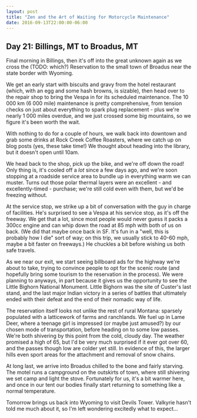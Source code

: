 ```yaml
---
layout: post
title: "Zen and the Art of Waiting for Motorcycle Maintenance"
date: 2016-09-13T22:00:00-06:00
---
```


## Day 21: Billings, MT to Broadus, MT

Final morning in Billings, then it's off into the great unknown again as we cross the (TODO: which?) Reservation to the small town of Broadus near the state border with Wyoming.

We get an early start with biscuits and gravy from the hotel restaurant (which, with an egg and some hash browns, is sizable), then head over to the repair shop to bring the Vespa in for its scheduled maintenance.  The 10 000 km (6 000 mile) maintenance is pretty comprehensive, from tension checks on just about everything to spark plug replacement - plus we're nearly 1 000 miles overdue, and we just crossed some big mountains, so we figure it's been worth the wait.

With nothing to do for a couple of hours, we walk back into downtown and grab some drinks at Rock Creek Coffee Roasters, where we catch up on blog posts (yes, these take time!)  We thought about heading into the library, but it doesn't open until 10am.

We head back to the shop, pick up the bike, and we're off down the road!  Only thing is, it's cooled off a *lot* since a few days ago, and we're soon stopping at a roadside service area to bundle up in everything warm we can muster.  Turns out those polar thermal layers were an excellent - and excellently-timed - purchase; we're still cold even with them, but we'd be freezing without.

At the service stop, we strike up a bit of conversation with the guy in charge of facilities.  He's surprised to see a Vespa at his service stop, as it's off the freeway.  We get that a lot, since most people would never guess it packs a 300cc engine and can whip down the road at 85 mph with both of us on back.  (We did that maybe once back in SF.  It's fun in a "well, this is probably how I die" sort of way; on this trip, we usually stick to 40-60 mph, maybe a bit faster on freeways.)  He chuckles a bit before wishing us both safe travels.

As we near our exit, we start seeing billboard ads for the highway we're about to take, trying to convince people to opt for the scenic route (and hopefully bring some tourism to the reservation in the process).  We were planning to anyways, in part because it gives us the opportunity to see the Little Bighorn National Monument.  Little Bighorn was the site of Custer's last stand, and the last major Indian victory in a series of battles that ultimately ended with their defeat and the end of their nomadic way of life.

The reservation itself looks not unlike the rest of rural Montana: sparsely populated with a latticework of farms and ranchlands.  We fuel up in Lame Deer, where a teenage girl is impressed (or maybe just amused?) by our chosen mode of transportation, before heading on to some low passes.  We're both shivering by this point from the cold, cloudy day.  The weather promised a high of 65, but I'd be very much surprised if it ever got over 60, and the passes though low are colder yet still.  In evidence of this, the larger hills even sport areas for the attachment and removal of snow chains.

At long last, we arrive into Broadus chilled to the bone and fairly starving.  The motel runs a campground on the outskirts of town, where still shivering we set camp and light the stove.  Fortunately for us, it's a bit warmer here, and once in our tent our bodies finally start returning to something like a normal temperature.

Tomorrow brings us back into Wyoming to visit Devils Tower.  Valkyrie hasn't told me much about it, so I'm left wondering excitedly what to expect...
